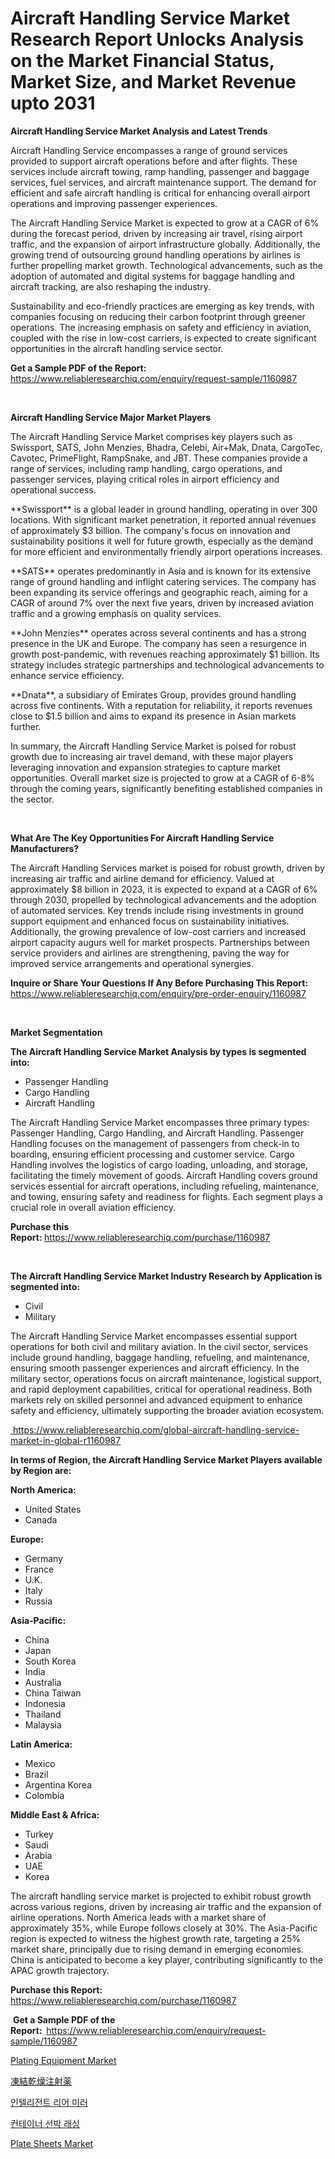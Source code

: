 <p><h1>Aircraft Handling Service Market Research Report Unlocks Analysis on the Market Financial Status, Market Size, and Market Revenue upto 2031</h1></p><p><strong>Aircraft Handling Service Market Analysis and Latest Trends</strong></p>
<p><p>Aircraft Handling Service encompasses a range of ground services provided to support aircraft operations before and after flights. These services include aircraft towing, ramp handling, passenger and baggage services, fuel services, and aircraft maintenance support. The demand for efficient and safe aircraft handling is critical for enhancing overall airport operations and improving passenger experiences.</p><p>The Aircraft Handling Service Market is expected to grow at a CAGR of 6% during the forecast period, driven by increasing air travel, rising airport traffic, and the expansion of airport infrastructure globally. Additionally, the growing trend of outsourcing ground handling operations by airlines is further propelling market growth. Technological advancements, such as the adoption of automated and digital systems for baggage handling and aircraft tracking, are also reshaping the industry. </p><p>Sustainability and eco-friendly practices are emerging as key trends, with companies focusing on reducing their carbon footprint through greener operations. The increasing emphasis on safety and efficiency in aviation, coupled with the rise in low-cost carriers, is expected to create significant opportunities in the aircraft handling service sector.</p></p>
<p><strong>Get a Sample PDF of the Report:&nbsp;</strong> <a href="https://www.reliableresearchiq.com/enquiry/request-sample/1160987">https://www.reliableresearchiq.com/enquiry/request-sample/1160987</a></p>
<p>&nbsp;</p>
<p><strong>Aircraft Handling Service Major Market Players</strong></p>
<p><p>The Aircraft Handling Service Market comprises key players such as Swissport, SATS, John Menzies, Bhadra, Celebi, Air+Mak, Dnata, CargoTec, Cavotec, PrimeFlight, RampSnake, and JBT. These companies provide a range of services, including ramp handling, cargo operations, and passenger services, playing critical roles in airport efficiency and operational success.</p><p>**Swissport** is a global leader in ground handling, operating in over 300 locations. With significant market penetration, it reported annual revenues of approximately $3 billion. The company's focus on innovation and sustainability positions it well for future growth, especially as the demand for more efficient and environmentally friendly airport operations increases.</p><p>**SATS** operates predominantly in Asia and is known for its extensive range of ground handling and inflight catering services. The company has been expanding its service offerings and geographic reach, aiming for a CAGR of around 7% over the next five years, driven by increased aviation traffic and a growing emphasis on quality services.</p><p>**John Menzies** operates across several continents and has a strong presence in the UK and Europe. The company has seen a resurgence in growth post-pandemic, with revenues reaching approximately $1 billion. Its strategy includes strategic partnerships and technological advancements to enhance service efficiency.</p><p>**Dnata**, a subsidiary of Emirates Group, provides ground handling across five continents. With a reputation for reliability, it reports revenues close to $1.5 billion and aims to expand its presence in Asian markets further.</p><p>In summary, the Aircraft Handling Service Market is poised for robust growth due to increasing air travel demand, with these major players leveraging innovation and expansion strategies to capture market opportunities. Overall market size is projected to grow at a CAGR of 6-8% through the coming years, significantly benefiting established companies in the sector.</p></p>
<p>&nbsp;</p>
<p><strong>What Are The Key Opportunities For Aircraft Handling Service Manufacturers?</strong></p>
<p><p>The Aircraft Handling Services market is poised for robust growth, driven by increasing air traffic and airline demand for efficiency. Valued at approximately $8 billion in 2023, it is expected to expand at a CAGR of 6% through 2030, propelled by technological advancements and the adoption of automated services. Key trends include rising investments in ground support equipment and enhanced focus on sustainability initiatives. Additionally, the growing prevalence of low-cost carriers and increased airport capacity augurs well for market prospects. Partnerships between service providers and airlines are strengthening, paving the way for improved service arrangements and operational synergies.</p></p>
<p><strong>Inquire or Share Your Questions If Any Before Purchasing This Report:</strong> <a href="https://www.reliableresearchiq.com/enquiry/pre-order-enquiry/1160987">https://www.reliableresearchiq.com/enquiry/pre-order-enquiry/1160987</a></p>
<p>&nbsp;</p>
<p><strong>Market Segmentation</strong></p>
<p><strong>The Aircraft Handling Service Market Analysis by types is segmented into:</strong></p>
<p><ul><li>Passenger Handling</li><li>Cargo Handling</li><li>Aircraft Handling</li></ul></p>
<p><p>The Aircraft Handling Service Market encompasses three primary types: Passenger Handling, Cargo Handling, and Aircraft Handling. Passenger Handling focuses on the management of passengers from check-in to boarding, ensuring efficient processing and customer service. Cargo Handling involves the logistics of cargo loading, unloading, and storage, facilitating the timely movement of goods. Aircraft Handling covers ground services essential for aircraft operations, including refueling, maintenance, and towing, ensuring safety and readiness for flights. Each segment plays a crucial role in overall aviation efficiency.</p></p>
<p><strong>Purchase this Report:&nbsp;</strong><a href="https://www.reliableresearchiq.com/purchase/1160987">https://www.reliableresearchiq.com/purchase/1160987</a></p>
<p>&nbsp;</p>
<p><strong>The Aircraft Handling Service Market Industry Research by Application is segmented into:</strong></p>
<p><ul><li>Civil</li><li>Military</li></ul></p>
<p><p>The Aircraft Handling Service Market encompasses essential support operations for both civil and military aviation. In the civil sector, services include ground handling, baggage handling, refueling, and maintenance, ensuring smooth passenger experiences and aircraft efficiency. In the military sector, operations focus on aircraft maintenance, logistical support, and rapid deployment capabilities, critical for operational readiness. Both markets rely on skilled personnel and advanced equipment to enhance safety and efficiency, ultimately supporting the broader aviation ecosystem.</p></p>
<p><a href="https://www.reliableresearchiq.com/global-aircraft-handling-service-market-in-global-r1160987">&nbsp;https://www.reliableresearchiq.com/global-aircraft-handling-service-market-in-global-r1160987</a></p>
<p><strong>In terms of Region, the Aircraft Handling Service Market Players available by Region are:</strong></p>
<p>
    <p> <strong> North America: </strong>
        <ul>
            <li>United States</li>
            <li>Canada</li>
        </ul>
        </p> 
    <p> <strong> Europe: </strong>
        <ul>
            <li>Germany</li>
            <li>France</li>
            <li>U.K.</li>
            <li>Italy</li>
            <li>Russia</li>
        </ul>
        </p> 
    <p> <strong> Asia-Pacific: </strong>
        <ul>
            <li>China</li>
            <li>Japan</li>
            <li>South Korea</li>
            <li>India</li>
            <li>Australia</li>
            <li>China Taiwan</li>
            <li>Indonesia</li>
            <li>Thailand</li>
            <li>Malaysia</li>
        </ul>
        </p> 
    <p> <strong> Latin America: </strong>
        <ul>
            <li>Mexico</li>
            <li>Brazil</li>
            <li>Argentina Korea</li>
            <li>Colombia</li>
        </ul>
        </p> 
    <p> <strong> Middle East & Africa: </strong>
        <ul>
            <li>Turkey</li>
            <li>Saudi</li>
            <li>Arabia</li>
            <li>UAE</li>
            <li>Korea</li>
        </ul>
    </p>
    </p>
<p><p>The aircraft handling service market is projected to exhibit robust growth across various regions, driven by increasing air traffic and the expansion of airline operations. North America leads with a market share of approximately 35%, while Europe follows closely at 30%. The Asia-Pacific region is expected to witness the highest growth rate, targeting a 25% market share, principally due to rising demand in emerging economies. China is anticipated to become a key player, contributing significantly to the APAC growth trajectory.</p></p>
<p><strong>Purchase this Report: </strong><a href="https://www.reliableresearchiq.com/purchase/1160987">https://www.reliableresearchiq.com/purchase/1160987</a></p>
<p>&nbsp;<strong>Get a Sample PDF of the Report:&nbsp;&nbsp;</strong><a href="https://www.reliableresearchiq.com/enquiry/request-sample/1160987">https://www.reliableresearchiq.com/enquiry/request-sample/1160987</a></p>
<p><strong></strong></p>
<p><p><a href="https://www.linkedin.com/pulse/plating-equipment-industry-forecast-market-shifts-strategic-imperatives-hto6e?trackingId=gUOhTY2yRXeOWZNI2zjKIA%3D%3D">Plating Equipment Market</a></p><p><a href="https://medium.com/@baronjacobi/lyophilized-injectable-drugs-market-%E3%81%AE%E3%82%B0%E3%83%AD%E3%83%BC%E3%83%90%E3%83%AB%E5%B8%82%E5%A0%B4%E6%A6%82%E8%A6%81%E3%81%AF-%E4%B8%96%E7%95%8C%E3%81%8A%E3%82%88%E3%81%B3%E4%B8%BB%E8%A6%81%E5%B8%82%E5%A0%B4%E3%81%AB%E3%81%8A%E3%81%91%E3%82%8B%E6%A5%AD%E7%95%8C%E3%81%AB%E5%BD%B1%E9%9F%BF%E3%82%92%E4%B8%8E%E3%81%88%E3%82%8B%E4%B8%BB%E8%A6%81%E3%81%AA%E3%83%88%E3%83%AC%E3%83%B3%E3%83%89%E3%81%AB%E3%81%A4%E3%81%84%E3%81%A6-%E7%8B%AC%E8%87%AA%E3%81%AE%E8%A6%96%E7%82%B9%E3%82%92%E6%8F%90%E4%BE%9B%E3%81%97%E3%81%BE%E3%81%99-e55469bd753d">凍結乾燥注射薬</a></p><p><a href="https://medium.com/@donaldshaw1965/intelligent-rear-mirrors-market-%EC%9D%98-%EA%B8%80%EB%A1%9C%EB%B2%8C-%EC%8B%9C%EC%9E%A5-%EA%B0%9C%EC%9A%94%EB%8A%94-%EC%A0%84-%EC%84%B8%EA%B3%84-%EB%B0%8F-%EC%A3%BC%EC%9A%94-%EC%8B%9C%EC%9E%A5%EC%9D%98-%EC%82%B0%EC%97%85%EC%97%90-%EC%98%81%ED%96%A5%EC%9D%84-%EB%AF%B8%EC%B9%98%EB%8A%94-%EC%A3%BC%EC%9A%94-%ED%8A%B8%EB%A0%8C%EB%93%9C%EC%97%90-%EB%8C%80%ED%95%9C-%EB%8F%85%ED%8A%B9%ED%95%9C-%EA%B4%80%EC%A0%90%EC%9D%84-%EC%A0%9C%EA%B3%B5%ED%95%A9%EB%8B%88%EB%8B%A4-09d87e2fc99e">인텔리전트 리어 미러</a></p><p><a href="https://medium.com/@donaldshaw1965/container-ship-lashings-market-%EC%9D%98-%EA%B8%80%EB%A1%9C%EB%B2%8C-%EC%8B%9C%EC%9E%A5-%EA%B0%9C%EC%9A%94%EB%8A%94-%EC%A0%84-%EC%84%B8%EA%B3%84-%EB%B0%8F-%EC%A3%BC%EC%9A%94-%EC%8B%9C%EC%9E%A5%EC%9D%98-%EC%82%B0%EC%97%85%EC%97%90-%EC%98%81%ED%96%A5%EC%9D%84-%EB%AF%B8%EC%B9%98%EB%8A%94-%EC%A3%BC%EC%9A%94-%ED%8A%B8%EB%A0%8C%EB%93%9C%EC%97%90-%EB%8C%80%ED%95%9C-%EB%8F%85%ED%8A%B9%ED%95%9C-%EA%B4%80%EC%A0%90%EC%9D%84-%EC%A0%9C%EA%B3%B5%ED%95%A9%EB%8B%88%EB%8B%A4-73dc301b4419">컨테이너 선박 래싱</a></p><p><a href="https://issuu.com/reportprime-2/docs/plate-sheets-market-size-2030.pptx_f95dab632b7b6b">Plate Sheets Market</a></p></p>